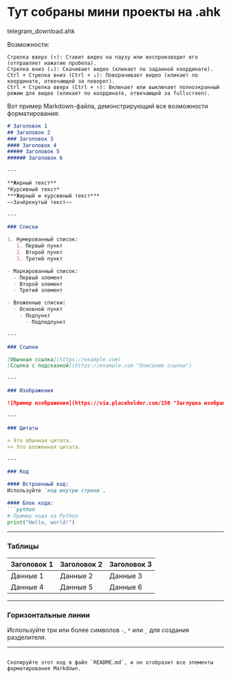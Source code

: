 # Тут собраны мини проекты на .ahk

telegram_download.ahk

Возможности:

    Стрелка вверх (↑): Ставит видео на паузу или воспроизводит его (отправляет нажатие пробела).
    Стрелка вниз (↓): Скачивает видео (кликает по заданной координате).
    Ctrl + Стрелка вниз (Ctrl + ↓): Поворачивает видео (кликает по координате, отвечающей за поворот).
    Ctrl + Стрелка вверх (Ctrl + ↑): Включает или выключает полноэкранный режим для видео (кликает по координате, отвечающей за fullscreen).


Вот пример Markdown-файла, демонстрирующий все возможности форматирования:

```markdown
# Заголовок 1
## Заголовок 2
### Заголовок 3
#### Заголовок 4
##### Заголовок 5
###### Заголовок 6

---

**Жирный текст**  
*Курсивный текст*  
***Жирный и курсивный текст***  
~~Зачёркнутый текст~~

---

### Списки

1. Нумерованный список:
   1. Первый пункт
   2. Второй пункт
   3. Третий пункт

- Маркированный список:
  - Первый элемент
  - Второй элемент
  - Третий элемент

- Вложенные списки:
  - Основной пункт
    - Подпункт
      - Подподпункт

---

### Ссылки

[Обычная ссылка](https://example.com)  
[Ссылка с подсказкой](https://example.com "Описание ссылки")

---

### Изображения

![Пример изображения](https://via.placeholder.com/150 "Заглушка изображения")

---

### Цитаты

> Это обычная цитата.  
>> Это вложенная цитата.

---

### Код

#### Встроенный код:
Используйте `код внутри строки`.

#### Блок кода:
```python
# Пример кода на Python
print("Hello, world!")
```

---

### Таблицы

| Заголовок 1 | Заголовок 2 | Заголовок 3 |
|-------------|-------------|-------------|
| Данные 1    | Данные 2    | Данные 3    |
| Данные 4    | Данные 5    | Данные 6    |

---

### Горизонтальные линии
Используйте три или более символов `-`, `*` или `_` для создания разделителя.

---
```

Скопируйте этот код в файл `README.md`, и он отобразит все элементы форматирования Markdown.
